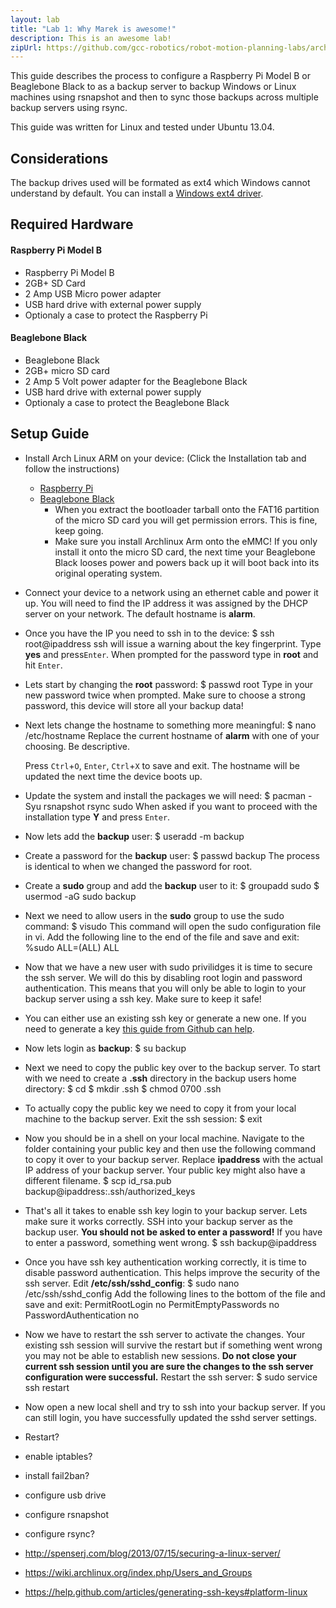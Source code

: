 ```yaml
---
layout: lab
title: "Lab 1: Why Marek is awesome!"
description: This is an awesome lab!
zipUrl: https://github.com/gcc-robotics/robot-motion-planning-labs/archive/gh-pages.zip
---
```


This guide describes the process to configure a Raspberry Pi Model B or Beaglebone Black to as a backup server to backup Windows or Linux machines using rsnapshot and then to sync those backups across multiple backup servers using rsync.

This guide was written for Linux and tested under Ubuntu 13.04.

Considerations
--------------
The backup drives used will be formated as ext4 which Windows cannot understand by default. You can install a  [Windows ext4 driver][win-ext4-driver].

Required Hardware
-----------------

#### Raspberry Pi Model B

* Raspberry Pi Model B
* 2GB+ SD Card
* 2 Amp USB Micro power adapter
* USB hard drive with external power supply
* Optionaly a case to protect the Raspberry Pi

#### Beaglebone Black

* Beaglebone Black
* 2GB+ micro SD card
* 2 Amp 5 Volt power adapter for the Beaglebone Black
* USB hard drive with external power supply
* Optionaly a case to protect the Beaglebone Black

Setup Guide
-----------

* Install Arch Linux ARM on your device: (Click the Installation tab and follow the instructions)
  * [Raspberry Pi][raspberry-pi-archlinux]
  * [Beaglebone Black][beaglebone-black-archlinux]
    * When you extract the bootloader tarball onto the FAT16 partition of the micro SD card you will get permission errors. This is fine, keep going.
    * Make sure you install Archlinux Arm onto the eMMC! If you only install it onto the micro SD card, the next time your Beaglebone Black looses power and powers back up it will boot back into its original operating system.

* Connect your device to a network using an ethernet cable and power it up. You will need to find the IP address it was assigned by the DHCP server on your network. The default hostname is __alarm__.
* Once you have the IP you need to ssh in to the device:
		$ ssh root@ipaddress
  ssh will issue a warning about the key fingerprint. Type __yes__ and press`Enter`. When prompted for the password type in __root__ and hit `Enter`.

* Lets start by changing the __root__ password:
		$ passwd root
  Type in your new password twice when prompted. Make sure to choose a strong password, this device will store all your backup data!

* Next lets change the hostname to something more meaningful:
		$ nano /etc/hostname
  Replace the current hostname of __alarm__ with one of your choosing. Be descriptive.
  
  Press `Ctrl`+`O`, `Enter`, `Ctrl`+`X` to save and exit. The hostname will be updated the next time the device boots up.

* Update the system and install the packages we will need:
		$ pacman -Syu rsnapshot rsync sudo
  When asked if you want to proceed with the installation type __Y__ and press `Enter`.

* Now lets add the __backup__ user:
		$ useradd -m backup

* Create a password for the __backup__ user:
		$ passwd backup
  The process is identical to when we changed the password for root.

* Create a __sudo__ group and add the __backup__ user to it:
		$ groupadd sudo
        $ usermod -aG sudo backup

* Next we need to allow users in the __sudo__ group to use the sudo command:
		$ visudo
  This command will open the sudo configuration file in vi. Add the following line to the end of the file and save and exit:
  		%sudo ALL=(ALL) ALL

* Now that we have a new user with sudo privilidges it is time to secure the ssh server. We will do this by disabling root login and password authentication. This means that you will only be able to login to your backup server using a ssh key. Make sure to keep it safe!

* You can either use an existing ssh key or generate a new one. If you need to generate a key [this guide from Github can help][github-ssh-key-generation].

* Now lets login as __backup__:
		$ su backup

* Next we need to copy the public key over to the backup server. To start with we need to create a __.ssh__ directory in the backup users home directory:
		$ cd
        $ mkdir .ssh
        $ chmod 0700 .ssh

* To actually copy the public key we need to copy it from your local machine to the backup server. Exit the ssh session:
		$ exit

* Now you should be in a shell on your local machine. Navigate to the folder containing your public key and then use the following command to copy it over to your backup server. Replace __ipaddress__ with the actual IP address of your backup server. Your public key might also have a different filename.
		$ scp id_rsa.pub backup@ipaddress:.ssh/authorized_keys

* That's all it takes to enable ssh key login to your backup server. Lets make sure it works correctly. SSH into your backup server as the backup user. __You should not be asked to enter a password!__ If you have to enter a password, something went wrong.
		$ ssh backup@ipaddress

* Once you have ssh key authentication working correctly, it is time to disable password authentication. This helps improve the security of the ssh server. Edit __/etc/ssh/sshd_config__:
		$ sudo nano /etc/ssh/sshd_config
  Add the following lines to the bottom of the file and save and exit:
		PermitRootLogin no
        PermitEmptyPasswords no
        PasswordAuthentication no

* Now we have to restart the ssh server to activate the changes. Your existing ssh session will survive the restart but if something went wrong you may not be able to establish new sessions. __Do not close your current ssh session until you are sure the changes to the ssh server configuration were successful.__ Restart the ssh server:
		$ sudo service ssh restart

* Now open a new local shell and try to ssh into your backup server. If you can still login, you have successfully updated the sshd server settings.


* Restart?
* enable iptables?
* install fail2ban?
* configure usb drive
* configure rsnapshot
* configure rsync?

* http://spenserj.com/blog/2013/07/15/securing-a-linux-server/
* https://wiki.archlinux.org/index.php/Users_and_Groups
* https://help.github.com/articles/generating-ssh-keys#platform-linux

[win-ext4-driver]: http://www.paragon-software.com/home/extfs-windows/
[raspberry-pi-archlinux]: http://archlinuxarm.org/platforms/armv6/raspberry-pi
[beaglebone-black-archlinux]: http://archlinuxarm.org/platforms/armv7/ti/beaglebone-black
[github-ssh-key-generation]: https://help.github.com/articles/generating-ssh-keys#platform-linux